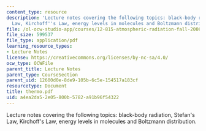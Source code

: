 ```yaml
---
content_type: resource
description: 'Lecture notes covering the following topics: black-body radiation, Stefan''s
  Law, Kirchoff''s Law, energy levels in molecules and Boltzmann distribution.'
file: /ol-ocw-studio-app/courses/12-815-atmospheric-radiation-fall-2006/a4ea2da52e05800b5782a91b96f54322_thermo.pdf
file_size: 599537
file_type: application/pdf
learning_resource_types:
- Lecture Notes
license: https://creativecommons.org/licenses/by-nc-sa/4.0/
ocw_type: OCWFile
parent_title: Lecture Notes
parent_type: CourseSection
parent_uid: 12600d0e-8de9-105b-6c5e-154517a183cf
resourcetype: Document
title: thermo.pdf
uid: a4ea2da5-2e05-800b-5782-a91b96f54322
---
```

Lecture notes covering the following topics: black-body radiation, Stefan's Law, Kirchoff's Law, energy levels in molecules and Boltzmann distribution.